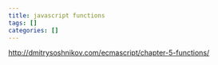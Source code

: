 ```yaml
---
title: javascript functions
tags: []
categories: []
---
```


http://dmitrysoshnikov.com/ecmascript/chapter-5-functions/